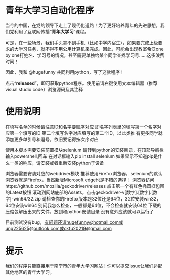 # 青年大学习自动化程序

当今的中国，在党的领导下走上了现代化道路！为了更好培养青年的先进思想，我们党利用了互联网传播“**青年大学习**”课程。

可是，在一些场景，我们手头拿不到手机（比如中学内宿生），如果要完成上级要求的大学习任务，就不得不用公用计算机来完成。因此，可能会出现教室希沃one by one打姓名、学习号的情况，甚至需要单独给某个同学查找学习号......这多浪费时间！

因此，我和 @hugefunny 共同利用python，写了这款程序！

点击“**released**”，即可获取python程序。使用前请右键使用文本编辑器（推荐visual studio code）浏览源码及其注释


# 使用说明
在填写名单的时候请注意ID和名字要顺序对应
即名字列表里的填写第一个名字对应第一个填写的ID
第二个填写名字对应填写的第二个ID，以此类推
有更多同学就添加更多单引号和逗号，依旧要记得按次序对应

使用本脚本需要安装前置模块selenium
请转到python的安装目录，在顶部导航栏输入powershell,回车
在对话框输入pip install selenium
如果显示不知道pip是什么一类的响应，请安装或者重新安装python于设备

浏览器需要安装对应的webdriver模块
推荐使用Firefox浏览器，selenium的默认浏览器就是Firefox，当然新版Microsoft edge也是不错的选择！
浏览器访问https://github.com/mozilla/geckodriver/releases
点击第一个有红色椭圆框包围的Latest按钮
滚动到网站底部的Assets，点击geckodriver-v[数字].[数字].[数字]-win64/32.zip
请检查你的Firefox版本是32位还是64位，32位安装win32，64位安装win64
别问我怎么检查，一般都是64位，不会检查就安装64位
下载的压缩包解压出来的文件，放到和python安装目录
没有意外应该就可以运行了

目前测试没有bug，有问题还请hugefunny@hotmail.com或ung225625@outlook.com或ckfu20219@gmail.com
# 提示
我们的程序只能直接用于南宁市的青年大学习网站！你可以提交issue让我们适配其他地区的青年大学习。
